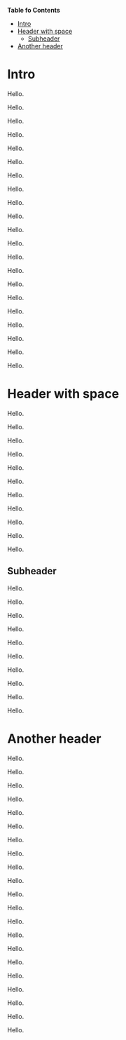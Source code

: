 **Table fo Contents**

<div id="user-content-toc">

* [Intro](#intro)
* [Header with space](#header-with-space)
    * [Subheader](#subheader)
* [Another header](#another-header)

</div>

# Intro

Hello.

Hello.

Hello.

Hello.

Hello.

Hello.

Hello.

Hello.

Hello.

Hello.

Hello.

Hello.

Hello.

Hello.

Hello.

Hello.

Hello.

Hello.

Hello.

Hello.

Hello.

# Header with space

Hello.

Hello.

Hello.

Hello.

Hello.

Hello.

Hello.

Hello.

Hello.

Hello.

Hello.

## Subheader

Hello.

Hello.

Hello.

Hello.

Hello.

Hello.

Hello.

Hello.

Hello.

Hello.

# Another header


Hello.

Hello.

Hello.

Hello.

Hello.

Hello.

Hello.

Hello.

Hello.

Hello.

Hello.

Hello.

Hello.

Hello.

Hello.

Hello.

Hello.

Hello.

Hello.

Hello.

Hello.

